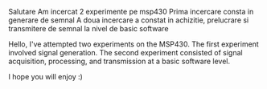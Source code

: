 Salutare
Am incercat 2 experimente pe msp430
Prima incercare consta in generare de semnal
A doua incercare a constat in achizitie, prelucrare si transmitere de semnal la nivel de basic software

Hello,
I've attempted two experiments on the MSP430.
The first experiment involved signal generation.
The second experiment consisted of signal acquisition, processing, and transmission at a basic software level.


I hope you will enjoy :) 

